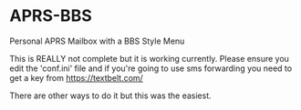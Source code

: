 # APRS-BBS
Personal APRS Mailbox with a BBS Style Menu

This is REALLY not complete but it is working currently.
Please ensure you edit the 'conf.ini' file and if you're going to use sms forwarding you need to get a key from https://textbelt.com/

There are other ways to do it but this was the easiest.
